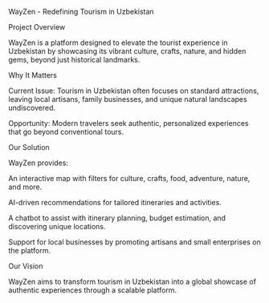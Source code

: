 WayZen - Redefining Tourism in Uzbekistan

Project Overview

WayZen is a platform designed to elevate the tourist experience in Uzbekistan by showcasing its vibrant culture, crafts, nature, and hidden gems, beyond just historical landmarks.

Why It Matters





Current Issue: Tourism in Uzbekistan often focuses on standard attractions, leaving local artisans, family businesses, and unique natural landscapes undiscovered.



Opportunity: Modern travelers seek authentic, personalized experiences that go beyond conventional tours.

Our Solution

WayZen provides:





An interactive map with filters for culture, crafts, food, adventure, nature, and more.



AI-driven recommendations for tailored itineraries and activities.



A chatbot to assist with itinerary planning, budget estimation, and discovering unique locations.



Support for local businesses by promoting artisans and small enterprises on the platform.

Our Vision

WayZen aims to transform tourism in Uzbekistan into a global showcase of authentic experiences through a scalable platform.
